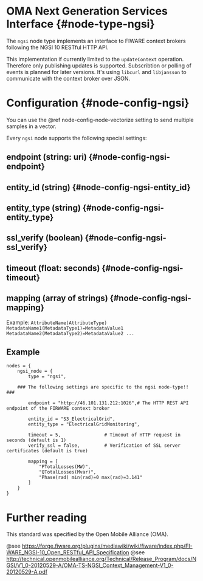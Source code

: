 # OMA Next Generation Services Interface {#node-type-ngsi}

The `ngsi` node type implements an interface to FIWARE context brokers following the NGSI 10 RESTful HTTP API.

This implementation if currently limited to the `updateContext` operation.
Therefore only publishing updates is supported. Subscribtion or polling of events is planned for later versions.
It's using `libcurl` and `libjansson` to communicate with the context broker over JSON.

# Configuration {#node-config-ngsi}

You can use the @ref node-config-node-vectorize setting to send multiple samples in a vector.

Every `ngsi` node supports the following special settings:

## endpoint (string: uri) {#node-config-ngsi-endpoint}

## entity_id (string) {#node-config-ngsi-entity_id}

## entity_type (string) {#node-config-ngsi-entity_type}

## ssl_verify (boolean) {#node-config-ngsi-ssl_verify}

## timeout (float: seconds) {#node-config-ngsi-timeout}

## mapping (array of strings) {#node-config-ngsi-mapping}

Example: `AttributeName(AttributeType) MetadataName1(MetadataType1)=MetadataValue1 MetadataName2(MetadataType2)=MetadataValue2 ...`

## Example

	nodes = {
		ngsi_node = {
			type = "ngsi",

		### The following settings are specific to the ngsi node-type!! ###

			endpoint = "http://46.101.131.212:1026",# The HTTP REST API endpoint of the FIRWARE context broker

			entity_id = "S3_ElectricalGrid",
			entity_type = "ElectricalGridMonitoring",

			timeout = 5,				# Timeout of HTTP request in seconds (default is 1)
			verify_ssl = false,			# Verification of SSL server certificates (default is true)

			mapping = [
				"PTotalLosses(MW)",
				"QTotalLosses(Mvar)",
				"Phase(rad) min(rad)=0 max(rad)=3.141"
			]
		}
	}

# Further reading

This standard was specified by the Open Mobile Alliance (OMA).

@see https://forge.fiware.org/plugins/mediawiki/wiki/fiware/index.php/FI-WARE_NGSI-10_Open_RESTful_API_Specification
@see http://technical.openmobilealliance.org/Technical/Release_Program/docs/NGSI/V1_0-20120529-A/OMA-TS-NGSI_Context_Management-V1_0-20120529-A.pdf
